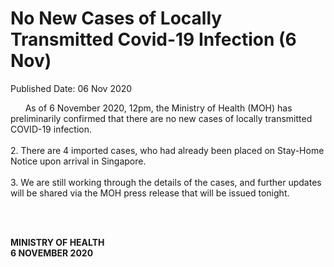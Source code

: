<html>
    <meta http-equiv="Content-Type" content="text/html; charset=utf-8"/>
    <meta charset="utf-8"/>
    <title> No New Cases of Locally Transmitted  Covid-19 Infection (6 Nov)</title>
    <body><h1> No New Cases of Locally Transmitted  Covid-19 Infection (6 Nov)</h1>
    <p>Published Date: 06 Nov 2020</p> <p>&nbsp; &nbsp; &nbsp; As of 6 November 2020, 12pm, the Ministry of Health (MOH) has preliminarily confirmed that there are no new cases of locally transmitted COVID-19 infection. <br><br>2. There are 4 imported cases, who had already been placed on Stay-Home Notice upon arrival in Singapore. <br><br>3. We are still working through the details of the cases, and further updates will be shared via the MOH press release that will be issued tonight.<br><br></p><p>&nbsp;</p><p><strong>MINISTRY OF HEALTH<br></strong><strong>6 NOVEMBER 2020</strong></p></body>
</html>